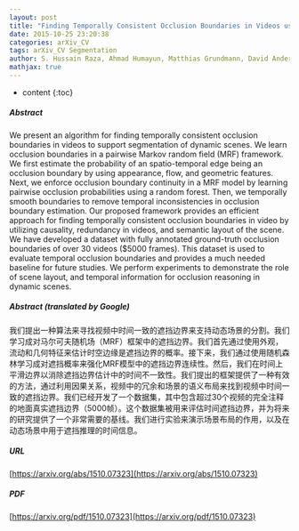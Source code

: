 ```yaml
---
layout: post
title: "Finding Temporally Consistent Occlusion Boundaries in Videos using Geometric Context"
date: 2015-10-25 23:20:38
categories: arXiv_CV
tags: arXiv_CV Segmentation
author: S. Hussain Raza, Ahmad Humayun, Matthias Grundmann, David Anderson, Irfan Essa
mathjax: true
---
```


* content
{:toc}

##### Abstract
We present an algorithm for finding temporally consistent occlusion boundaries in videos to support segmentation of dynamic scenes. We learn occlusion boundaries in a pairwise Markov random field (MRF) framework. We first estimate the probability of an spatio-temporal edge being an occlusion boundary by using appearance, flow, and geometric features. Next, we enforce occlusion boundary continuity in a MRF model by learning pairwise occlusion probabilities using a random forest. Then, we temporally smooth boundaries to remove temporal inconsistencies in occlusion boundary estimation. Our proposed framework provides an efficient approach for finding temporally consistent occlusion boundaries in video by utilizing causality, redundancy in videos, and semantic layout of the scene. We have developed a dataset with fully annotated ground-truth occlusion boundaries of over 30 videos ($5000 frames). This dataset is used to evaluate temporal occlusion boundaries and provides a much needed baseline for future studies. We perform experiments to demonstrate the role of scene layout, and temporal information for occlusion reasoning in dynamic scenes.

##### Abstract (translated by Google)
我们提出一种算法来寻找视频中时间一致的遮挡边界来支持动态场景的分割。我们学习成对马尔可夫随机场（MRF）框架中的遮挡边界。我们首先通过使用外观，流动和几何特征来估计时空边缘是遮挡边界的概率。接下来，我们通过使用随机森林学习成对遮挡概率来强化MRF模型中的遮挡边界连续性。然后，我们在时间上平滑边界以消除遮挡边界估计中的时间不一致性。我们提出的框架提供了一种有效的方法，通过利用因果关系，视频中的冗余和场景的语义布局来找到视频中时间一致的遮挡边界。我们已经开发了一个数据集，其中包含超过30个视频的完全注释的地面真实遮挡边界（5000帧）。这个数据集被用来评估时间遮挡边界，并为将来的研究提供了一个非常需要的基线。我们进行实验来演示场景布局的作用，以及在动态场景中用于遮挡推理的时间信息。

##### URL
[https://arxiv.org/abs/1510.07323](https://arxiv.org/abs/1510.07323)

##### PDF
[https://arxiv.org/pdf/1510.07323](https://arxiv.org/pdf/1510.07323)

